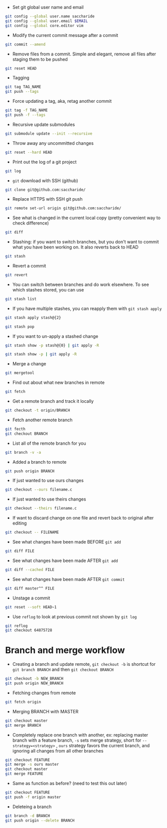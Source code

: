 * Set git global user name and email
```bash
git config --global user.name saccharide
git config --global user.email $EMAIL
git config --global core.editor vim
```

* Modify the current commit message after a commit 
```bash
git commit --amend
```

* Remove files from a commit. Simple and elegant, remove all files after staging them to be pushed
```bash
git reset HEAD
```

* Tagging
```bash
git tag TAG_NAME
git push --tags
```

* Force updating a tag, aka, retag another commit
```bash
git tag -f TAG_NAME
git push -f --tags
```

* Recursive update submodules
```bash
git submodule update --init --recursive
```

* Throw away any uncommitted changes
```bash
git reset --hard HEAD
```

* Print out the log of a git project
```bash
git log
```

* `git` download with SSH (github)
```bash
git clone git@github.com:saccharide/
```

* Replace HTTPS with SSH git push
```bash
git remote set-url origin git@github.com:saccharide/
```

* See what is changed in the current local copy (pretty convenient way to check difference)
```bash
git diff
```
* Stashing: if you want to switch branches, but you don't want to commit what you have been working on. It also reverts back to HEAD
```bash
git stash
```

* Revert a commit
```bash
git revert
```

* You can switch between branches and do work elsewhere. To see which stashes stored, you can use
```bash
git stash list
```

* If you have multiple stashes, you can reapply them with `git stash apply`
```bash
git stash apply stash@{2}
```
```bash
git stash pop
```

* If you want to un-apply a stashed change
```bash
git stash show -p stash@{0} | git apply -R
```
```bash
git stash show -p | git apply -R
```

* Merge a change
```bash
git mergetool
```

* Find out about what new branches in remote
```bash
git fetch
```

* Get a remote branch and track it locally
```bash
git checkout -t origin/BRANCH
```

* Fetch another remote branch
```bash
git fecth
git checkout BRANCH
```

* List all of the remote branch for you
```bash
git branch -v -a
```

* Added a branch to remote
```bash
git push origin BRANCH
```

* If just wanted to use ours changes
```bash
git checkout --ours filename.c
```

* If just wanted to use theirs changes
```bash
git checkout --theirs filename.c
```

* If want to discard change on one file and revert back to original after editing
```bash
git checkout -- FILENAME
```

* See what changes have been made BEFORE `git add`
```bash
git diff FILE
```

* See what changes have been made AFTER `git add`
```bash
git diff --cached FILE
```

* See what changes have been made AFTER `git commit`
```bash
git diff master^^ FILE
```

* Unstage a commit
```bash
git reset --soft HEAD~1
```

* Use `reflog` to look at previous commit not shown by `git log`
```bash
git reflog
git checkout 64875728
```

# Branch and merge workflow
* Creating a branch and update remote, `git checkout -b` is shortcut for `git branch BRANCH` and then `git checkout BRANCH`
```bash
git checkout -b NEW_BRANCH
git push origin NEW_BRANCH
```
* Fetching changes from remote
```bash
git fetch origin
```

* Merging BRANCH with MASTER
```bash
git checkout master
git merge BRANCH
```
* Completely replace one branch with another, ex: replacing master branch with a feature branch, `-s` sets merge strategy, short for `--strategy=<strategy>` , `ours` strategy favors the current branch, and ignoring all changes from all other branches
```bash
git checkout FEATURE
git merge -s ours master
git checkout master
git merge FEATURE
```
* Same as function as before? (need to test this out later)
```bash
git checkout FEATURE
git push -f origin master
```

* Deleteing a branch
```bash
git branch -d BRANCH
git push origin --delete BRANCH
```
